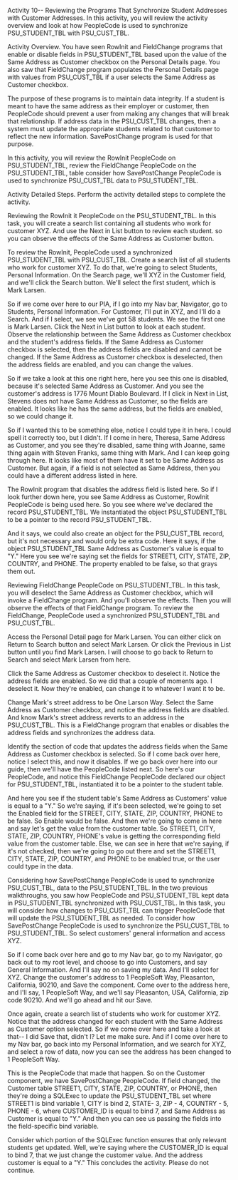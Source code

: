 Activity 10-- Reviewing the Programs That Synchronize Student Addresses with Customer Addresses. In this activity, you will review the activity overview and look at how PeopleCode is used to synchronize PSU_STUDENT_TBL with PSU_CUST_TBL.

Activity Overview. You have seen RowInit and FieldChange programs that enable or disable fields in PSU_STUDENT_TBL based upon the value of the Same Address as Customer checkbox on the Personal Details page. You also saw that FieldChange program populates the Personal Details page with values from PSU_CUST_TBL if a user selects the Same Address as Customer checkbox.

The purpose of these programs is to maintain data integrity. If a student is meant to have the same address as their employer or customer, then PeopleCode should prevent a user from making any changes that will break that relationship. If address data in the PSU_CUST_TBL changes, then a system must update the appropriate students related to that customer to reflect the new information. SavePostChange program is used for that purpose.

In this activity, you will review the RowInit PeopleCode on PSU_STUDENT_TBL, review the FieldChange PeopleCode on the PSU_STUDENT_TBL, table consider how SavePostChange PeopleCode is used to synchronize PSU_CUST_TBL data to PSU_STUDENT_TBL.

Activity Detailed Steps. Perform the activity detailed steps to complete the activity.

Reviewing the RowInit it PeopleCode on the PSU_STUDENT_TBL. In this task, you will create a search list containing all students who work for customer XYZ. And use the Next in List button to review each student. so you can observe the effects of the Same Address as Customer button.

To review the RowInit, PeopleCode used a synchronized PSU_STUDENT_TBL with PSU_CUST_TBL. Create a search list of all students who work for customer XYZ. To do that, we're going to select Students, Personal Information. On the Search page, we'll XYZ in the Customer field, and we'll click the Search button. We'll select the first student, which is Mark Larsen.

So if we come over here to our PIA, if I go into my Nav bar, Navigator, go to Students, Personal Information. For Customer, I'll put in XYZ, and I'll do a Search. And if I select, we see we've got 58 students. We see the first one is Mark Larsen. Click the Next in List button to look at each student. Observe the relationship between the Same Address as Customer checkbox and the student's address fields. If the Same Address as Customer checkbox is selected, then the address fields are disabled and cannot be changed. If the Same Address as Customer checkbox is deselected, then the address fields are enabled, and you can change the values.

So if we take a look at this one right here, here you see this one is disabled, because it's selected Same Address as Customer. And you see the customer's address is 1776 Mount Diablo Boulevard. If I click in Next in List, Stevens does not have Same Address as Customer, so the fields are enabled. It looks like he has the same address, but the fields are enabled, so we could change it.

So if I wanted this to be something else, notice I could type it in here. I could spell it correctly too, but I didn't. If I come in here, Theresa, Same Address as Customer, and you see they're disabled, same thing with Joanne, same thing again with Steven Franks, same thing with Mark. And I can keep going through here. It looks like most of them have it set to be Same Address as Customer. But again, if a field is not selected as Same Address, then you could have a different address listed in here.

The RowInit program that disables the address field is listed here. So if I look further down here, you see Same Address as Customer, RowInit PeopleCode is being used here. So you see where we've declared the record PSU_STUDENT_TBL. We instantiated the object PSU_STUDENT_TBL to be a pointer to the record PSU_STUDENT_TBL.

And it says, we could also create an object for the PSU_CUST_TBL record, but it's not necessary and would only be extra code. Here it says, if the object PSU_STUDENT_TBL Same Address as Customer's value is equal to "Y." Here you see we're saying set the fields for STREET1, CITY, STATE, ZIP, COUNTRY, and PHONE. The property enabled to be false, so that grays them out.

Reviewing FieldChange PeopleCode on PSU_STUDENT_TBL. In this task, you will deselect the Same Address as Customer checkbox, which will invoke a FieldChange program. And you'll observe the effects. Then you will observe the effects of that FieldChange program. To review the FieldChange, PeopleCode used a synchronized PSU_STUDENT_TBL and PSU_CUST_TBL.

Access the Personal Detail page for Mark Larsen. You can either click on Return to Search button and select Mark Larsen. Or click the Previous in List button until you find Mark Larsen. I will choose to go back to Return to Search and select Mark Larsen from here.

Click the Same Address as Customer checkbox to deselect it. Notice the address fields are enabled. So we did that a couple of moments ago. I deselect it. Now they're enabled, can change it to whatever I want it to be.

Change Mark's street address to be One Larson Way. Select the Same Address as Customer checkbox, and notice the address fields are disabled. And know Mark's street address reverts to an address in the PSU_CUST_TBL. This is a FieldChange program that enables or disables the address fields and synchronizes the address data.

Identify the section of code that updates the address fields when the Same Address as Customer checkbox is selected. So if I come back over here, notice I select this, and now it disables. If we go back over here into our guide, then we'll have the PeopleCode listed next. So here's our PeopleCode, and notice this FieldChange PeopleCode declared our object for PSU_STUDENT_TBL, instantiated it to be a pointer to the student table.

And here you see if the student table's Same Address as Customers' value is equal to a "Y." So we're saying, if it's been selected, we're going to set the Enabled field for the STREET, CITY, STATE, ZIP, COUNTRY, PHONE to be false. So Enable would be false. And then we're going to come in here and say let's get the value from the customer table. So STREET1, CITY, STATE, ZIP, COUNTRY, PHONE's value is getting the corresponding field value from the customer table. Else, we can see in here that we're saying, if it's not checked, then we're going to go out there and set the STREET1, CITY, STATE, ZIP, COUNTRY, and PHONE to be enabled true, or the user could type in the data.

Considering how SavePostChange PeopleCode is used to synchronize PSU_CUST_TBL, data to the PSU_STUDENT_TBL. In the two previous walkthroughs, you saw how PeopleCode and PSU_STUDENT_TBL kept data in PSU_STUDENT_TBL synchronized with PSU_CUST_TBL. In this task, you will consider how changes to PSU_CUST_TBL can trigger PeopleCode that will update the PSU_STUDENT_TBL as needed. To consider how SavePostChange PeopleCode is used to synchronize the PSU_CUST_TBL to PSU_STUDENT_TBL. So select customers' general information and access XYZ.

So if I come back over here and go to my Nav bar, go to my Navigator, go back out to my root level, and choose to go into Customers, and say General Information. And I'll say no on saving my data. And I'll select for XYZ. Change the customer's address to 1 PeopleSoft Way, Pleasanton, California, 90210, and Save the component. Come over to the address here, and I'll say, 1 PeopleSoft Way, and we'll say Pleasanton, USA, California, zip code 90210. And we'll go ahead and hit our Save.

Once again, create a search list of students who work for customer XYZ. Notice that the address changed for each student with the Same Address as Customer option selected. So if we come over here and take a look at that-- I did Save that, didn't I? Let me make sure. And if I come over here to my Nav bar, go back into my Personal Information, and we search for XYZ, and select a row of data, now you can see the address has been changed to 1 PeopleSoft Way.

This is the PeopleCode that made that happen. So on the Customer component, we have SavePostChange PeopleCode. If field changed, the Customer table STREET1, CITY, STATE, ZIP, COUNTRY, or PHONE, then they're doing a SQLExec to update the PSU_STUDENT_TBL set where STREET1 is bind variable 1, CITY is bind 2, STATE- 3, ZIP - 4, COUNTRY - 5, PHONE - 6, where CUSTOMER_ID is equal to bind 7, and Same Address as Customer is equal to "Y." And then you can see us passing the fields into the field-specific bind variable.

Consider which portion of the SQLExec function ensures that only relevant students get updated. Well, we're saying where the CUSTOMER_ID is equal to bind 7, that we just change the customer value. And the address customer is equal to a "Y." This concludes the activity. Please do not continue.
 